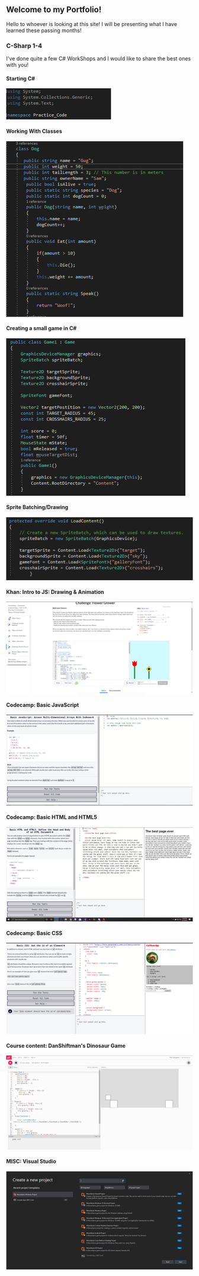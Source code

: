 ## Welcome to my Portfolio! 
<p>Hello to whoever is looking at this site! I will be presenting what I have learned these passing months!</p>


### C-Sharp 1-4

<p> I've done quite a few C# WorkShops and I would like to share the best ones with you!</p>


#### Starting C#
![Picture](Capture2.PNG)
#### Working With Classes
![Picture](Capture.PNG)
#### Creating a small game in C#
![Picture](Capture123.PNG)
#### Sprite Batching/Drawing 
![Picture](epic0.5.PNG)
#### Khan: Intro to JS: Drawing & Animation
![Picture](Epic2.PNG)
#### Codecamp: Basic JavaScript
![Picture](epic4.PNG)
#### Codecamp: Basic HTML and HTML5
![Picture](epic3.PNG)
#### Codecamp: Basic CSS
![Picture](epic5.PNG)
#### Course content: DanShiftman's Dinosaur Game
![Picture](epic6.PNG)
#### MISC: Visual Studio
![Picture](Epic1.PNG)
